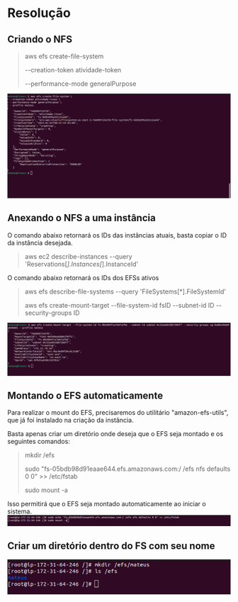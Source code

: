 
# Resolução

## Criando o NFS
> aws efs create-file-system
> 
> --creation-token atividade-token
> 
> --performance-mode generalPurpose

<img src="/atividade-prints/criando-efs.png" alt="Criando EFS." />

## Anexando o NFS a uma instância
O comando abaixo retornará os IDs das instâncias atuais, basta copiar o ID da instância desejada.

> aws ec2 describe-instances --query 'Reservations[*].Instances[*].InstanceId' 
> 
O comando abaixo retornará os IDs dos EFSs ativos
> aws efs describe-file-systems --query 'FileSystems[*].FileSystemId'
> 
> aws efs create-mount-target --file-system-id fsID --subnet-id ID --security-groups ID

<img src="/atividade-prints/criando-target-efs.png" alt="Anexando o NFS à instância." />

## Montando o EFS automaticamente
Para realizar o mount do EFS, precisaremos do utilitário "amazon-efs-utils", que já foi instalado na criação da instância.

Basta apenas criar um diretório onde deseja que o EFS seja montado e os seguintes comandos:
> mkdir /efs
> 
> sudo "fs-05bdb98d91eaae644.efs.amazonaws.com:/ /efs nfs defaults 0 0" >> /etc/fstab
>
> sudo mount -a

Isso permitirá que o EFS seja montado automaticamente ao iniciar o sistema.
<img src="/atividade-prints/mount-auto.png" alt="Montando o EFS." />


## Criar um diretório dentro do FS com seu nome
<img src="/atividade-prints/criand-diretorio.png" alt="Criando um diretório com o meu nome." />
